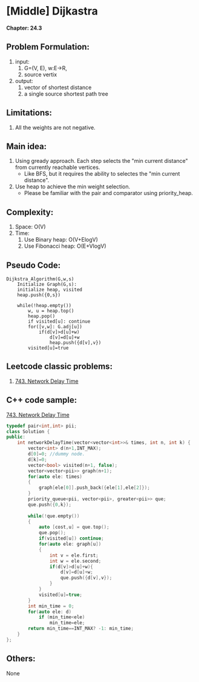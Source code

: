 # [Middle] Dijkastra
**Chapter: 24.3**

## Problem Formulation:
1. input: 
	1. G=(V, E), w:E->R, 
	2. source vertix
2. output: 
	1. vector of shortest distance
	2. a single source shortest path tree
	
## Limitations:
1.	All the weights are not negative.

## Main idea:
1. Using gready approach. Each step selects the "min current distance" from currently reachable vertices.
    - Like BFS, but it requires the ability to selectes the "min current distance".
2. Use heap to achieve the min weight selection. 
    - Please be familiar with the pair and comparator using priority_heap.

## Complexity:
1. Space: O(V)
2. Time: 
    1. Use Binary heap: O(V+ElogV)
    2. Use Fibonacci heap: O(E+VlogV)


## Pseudo Code:
```
Dijkstra_Algorithm(G,w,s)
	Initialize Graph(G,s):
	initialize heap, visited
	heap.push({0,s})
	
	while(!heap.empty())
	    w, u = heap.top()
	    heap.pop()
	    if visited[u]: continue
	    for([v,w]: G.adj[u])
	        if(d[v]>d[u]+w)
	            d[v]=d[u]+w
	            heap.push({d[v],v})
        visited[u]=true
```



## Leetcode classic problems:

1. [743. Network Delay Time](https://leetcode.com/problems/network-delay-time/)  

## C++ code sample:
[743. Network Delay Time](https://leetcode.com/problems/network-delay-time/)  

```c++
typedef pair<int,int> pii;
class Solution {
public:
    int networkDelayTime(vector<vector<int>>& times, int n, int k) {
        vector<int> d(n+1,INT_MAX);
        d[0]=0; //dummy node.
        d[k]=0;
        vector<bool> visited(n+1, false);
        vector<vector<pii>> graph(n+1);
        for(auto ele: times)
        {
            graph[ele[0]].push_back({ele[1],ele[2]});
        }
        priority_queue<pii, vector<pii>, greater<pii>> que;
        que.push({0,k});
        
        while(!que.empty())
        {
            auto [cost,u] = que.top();
            que.pop();
            if(visited[u]) continue;
            for(auto ele: graph[u])
            {
                int v = ele.first;
                int w = ele.second;
                if(d[v]>d[u]+w){
                    d[v]=d[u]+w;
                    que.push({d[v],v});                    
                }
            }
            visited[u]=true;
        }
        int min_time = 0;
        for(auto ele: d)
            if (min_time<ele)
                min_time=ele;
        return min_time==INT_MAX? -1: min_time;        
    }    
};
```


## Others:
None